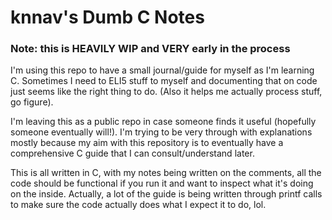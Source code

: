 # knnav's Dumb C Notes

### Note: this is HEAVILY WIP and VERY early in the process

I'm using this repo to have a small journal/guide for myself as I'm learning C. Sometimes I need to ELI5 stuff to myself and documenting that on code just seems like the right thing to do. (Also it helps me actually process stuff, go figure).

I'm leaving this as a public repo in case someone finds it useful (hopefully someone eventually will!). I'm trying to be very through with explanations mostly because my aim with this repository is to eventually have a comprehensive C guide that I can consult/understand later.

This is all written in C, with my notes being written on the comments, all the code should be functional if you run it and want to inspect what it's doing on the inside. Actually, a lot of the guide is being written through printf calls to make sure the code actually does what I expect it to do, lol.
